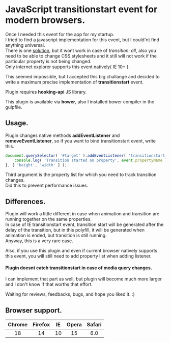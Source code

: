 # JavaScript transitionstart event for modern browsers.

Once I needed this event for the app for my startup.  
I tried to find a javascript implementation for this event, but I could'nt find anything universal.  
There is one [solution](https://madebymike.com.au/writing/detecting-transition-start/), but it wont work in case of *transition: all*, also you need to be able to change CSS stylesheets and it still will not work if the particular property is not being changed.  
Only internet explorer supports this event natively( IE 10+ ).

This seemed impossible, but I accepted this big challange and decided to write a maximum precise implementation of **transitionstart** event.

Plugin requires **hooking-api** JS library.

This plugin is available via **bower**, also I installed bower compiler in the gulpfile.

## Usage.

Plugin changes native methods **addEventListener** and **removeEventListener**, so if you want to bind transitionstart event, write this.
```javascript
document.querySelector( '#target' ).addEventListener( 'transitionstart', function ( event ) {
    console.log( 'Transition started on property', event.propertyName );
}, [ 'height', 'width' ] );
```

Third argument is the property list for which you need to track transition changes.  
Did this to prevent performance issues.

## Differences.

Plugin will work a little different in case when animation and transition are running together on the same properties.  
In case of IE transitionstart event, transition start will be generated after the delay of the transition, but in this polyfill, it will be generated when animation is ended, but transition is still running.  
Anyway, this is a very rare case.

Also, if you use this plugin and even if current browser natively supports this event, you will still need to add property list when adding listener.

#### Plugin doesnt catch transitionstart in case of media query changes.

I can implement that part as well, but plugin will become much more larger and I don't know if that worths that effort.

Waiting for reviews, feedbacks, bugs, and hope you liked it. :)

## Browser support.

|Chrome|Firefox|IE |Opera|Safari|
|:----:|:-----:|:-:|:---:|:----:|
|18    |14     |10 |15   |6.0   |